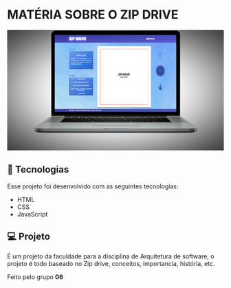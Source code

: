 #  MATÉRIA SOBRE O ZIP DRIVE 

<img src="./zipdriveBKG.png">

## 🚀  Tecnologias

Esse projeto foi desenvolvido com as seguintes tecnologias:

* HTML
* CSS
* JavaScript

## 💻 Projeto

É um projeto da faculdade para a disciplina de Arquitetura de software, o projeto é todo baseado no Zip drive, conceitos, importancia, história, etc.


Feito pelo grupo <b>06</b>
